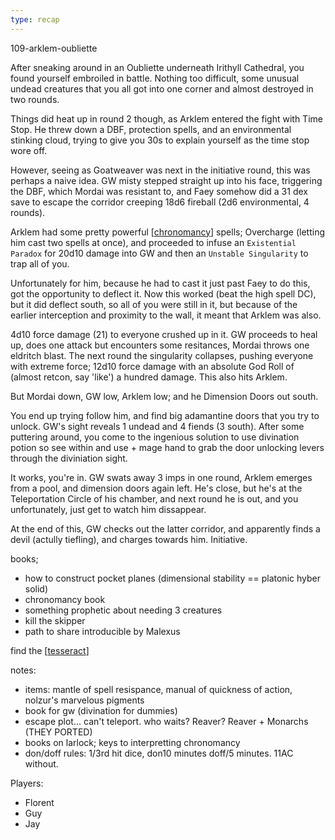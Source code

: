```yaml
---
type: recap
---
```


109-arklem-oubliette

After sneaking around in an Oubliette underneath Irithyll Cathedral, you found yourself embroiled in battle. Nothing too difficult, some unusual undead creatures that you all got into one corner and almost destroyed in two rounds.

Things did heat up in round 2 though, as Arklem entered the fight with Time Stop. He threw down a DBF, protection spells, and an environmental stinking cloud, trying to give you 30s to explain yourself as the time stop wore off.

However, seeing as Goatweaver was next in the initiative round, this was perhaps a naive idea. GW misty stepped straight up into his face, triggering the DBF, which Mordai was resistant to, and Faey somehow did a 31 dex save to escape the corridor creeping 18d6 fireball (2d6 environmental, 4 rounds).

Arklem had some pretty powerful [[chronomancy]] spells; Overcharge (letting him cast two spells at once), and proceeded to infuse an `Existential Paradox`  for 20d10 damage into GW and then an `Unstable Singularity` to trap all of you.

Unfortunately for him, because he had to cast it just past Faey to do this, got the opportunity to deflect it. Now this worked (beat the high spell DC), but it did deflect south, so all of you were still in it, but because of the earlier interception and proximity to the wall, it meant that Arklem was also.

4d10 force damage (21) to everyone crushed up in it. GW proceeds to heal up, does one attack but encounters some resitances, Mordai throws one eldritch blast.
The next round the singularity collapses, pushing everyone with extreme force; 12d10 force damage with an absolute God Roll of (almost retcon, say 'like') a hundred damage.
This also hits Arklem.

But Mordai down, GW low, Arklem low; and he Dimension Doors out south.

You end up trying follow him, and find big adamantine doors that you try to unlock. GW's sight reveals 1 undead and 4 fiends (3 south).
After some puttering around, you come to the ingenious solution to use divination potion so see within and use + mage hand to grab the door unlocking levers through the diviniation sight.

It works, you're in. GW swats away 3 imps in one round, Arklem emerges from a pool, and dimension doors again left.
He's close, but he's at the Teleportation Circle of his chamber, and next round he is out, and you unfortunately, just get to watch him dissappear.

At the end of this, GW checks out the latter corridor, and apparently finds a devil (actully tiefling), and charges towards him. Initiative.

books;
- how to construct pocket planes (dimensional stability == platonic hyber solid)
- chronomancy book
- something prophetic about needing 3 creatures
- kill the skipper
- path to share introducible by Malexus

find the [[tesseract]]

notes:
- items: mantle of spell resispance, manual of quickness of action, nolzur's marvelous pigments
- book for gw (divination for dummies)
- escape plot... can't teleport. who waits? Reaver? Reaver + Monarchs (THEY PORTED)
- books on larlock; keys to interpretting chronomancy
- don/doff rules: 1/3rd hit dice, don10 minutes	doff/5 minutes. 11AC without.

Players:
- Florent
- Guy
- Jay

[//begin]: # "Autogenerated link references for markdown compatibility"
[chronomancy]: ../rules/chronomancy "Chronomancy"
[tesseract]: ../planar/tesseract "Tesseract"
[//end]: # "Autogenerated link references"
